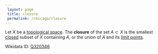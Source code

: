 ```yaml
---
 layout: page
 title: closure
 permalink: /chicago/closure
---
```

Let $X$ be a [topological space](https://mathgloss.github.io/MathGloss/topological_space). The **closure** of the set $A \subset X$ is the smallest [closed](https://mathgloss.github.io/MathGloss/closed) subset of $X$ containing $A$, or the union of $A$ and its [limit points](https://mathgloss.github.io/MathGloss/limit_point).

Wikidata ID: [Q320346](https://www.wikidata.org/wiki/Q320346)